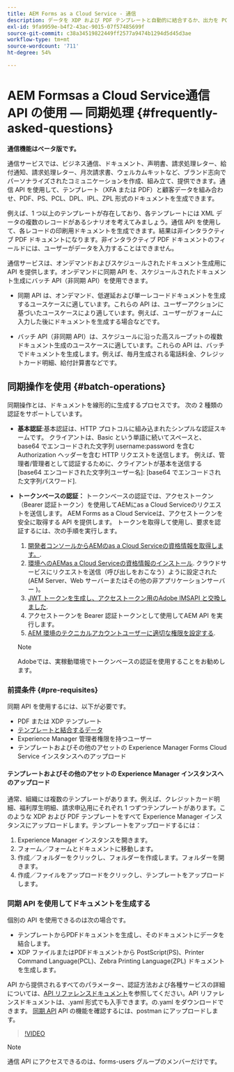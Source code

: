 ```yaml
---
title: AEM Forms as a Cloud Service - 通信
description: データを XDP および PDF テンプレートと自動的に結合するか、出力を PCL、ZPL および PostScript 形式で生成します
exl-id: 9fa9959e-b4f2-43ac-9015-07f57485699f
source-git-commit: c38a34519822449ff2577a9474b1294d5d45d3ae
workflow-type: tm+mt
source-wordcount: '711'
ht-degree: 54%

---
```



# AEM Formsas a Cloud Service通信 API の使用 — 同期処理 {#frequently-asked-questions}

**通信機能はベータ版です。**

通信サービスでは、ビジネス通信、ドキュメント、声明書、請求処理レター、給付通知、請求処理レター、月次請求書、ウェルカムキットなど、ブランド志向でパーソナライズされたコミュニケーションを作成、組み立て、提供できます。通信 API を使用して、テンプレート（XFA または PDF）と顧客データを組み合わせ、PDF、PS、PCL、DPL、IPL、ZPL 形式のドキュメントを生成できます。

例えば、1 つ以上のテンプレートが存在しており、各テンプレートには XML データの複数のレコードがあるシナリオを考えてみましょう。通信 API を使用して、各レコードの印刷用ドキュメントを生成できます。<!-- You can also combine the records into a single document. -->結果は非インタラクティブ PDF ドキュメントになります。非インタラクティブ PDF ドキュメントのフィールドには、ユーザーがデータを入力することはできません。


通信サービスは、オンデマンドおよびスケジュールされたドキュメント生成用に API を提供します。オンデマンドに同期 API を、スケジュールされたドキュメント生成にバッチ API（非同期 API）を使用できます。

* 同期 API は、オンデマンド、低遅延および単一レコードドキュメントを生成するユースケースに適しています。これらの API は、ユーザーアクションに基づいたユースケースにより適しています。例えば、ユーザーがフォームに入力した後にドキュメントを生成する場合などです。

* バッチ API（非同期 API）は、スケジュールに沿った高スループットの複数ドキュメント生成のユースケースに適しています。これらの API は、バッチでドキュメントを生成します。例えば、毎月生成される電話料金、クレジットカード明細、給付計算書などです。

## 同期操作を使用 {#batch-operations}

同期操作とは、ドキュメントを線形的に生成するプロセスです。 次の 2 種類の認証をサポートしています。

* **基本認証**:基本認証は、HTTP プロトコルに組み込まれたシンプルな認証スキームです。 クライアントは、Basic という単語に続いてスペースと、base64 でエンコードされた文字列 username:password を含む Authorization ヘッダーを含む HTTP リクエストを送信します。 例えば、管理者/管理者として認証するために、クライアントが基本を送信する [base64 エンコードされた文字列ユーザー名]: [base64 でエンコードされた文字列パスワード].

* **トークンベースの認証：** トークンベースの認証では、アクセストークン（Bearer 認証トークン）を使用してAEMにas a Cloud Serviceのリクエストを送信します。 AEM Forms as a Cloud Serviceは、アクセストークンを安全に取得する API を提供します。 トークンを取得して使用し、要求を認証するには、次の手順を実行します。

   1. [開発者コンソールからAEMのas a Cloud Serviceの資格情報を取得します。](https://experienceleague.adobe.com/docs/experience-manager-learn/getting-started-with-aem-headless/authentication/service-credentials.html).
   1. [環境へのAEMas a Cloud Serviceの資格情報のインストール](https://experienceleague.adobe.com/docs/experience-manager-learn/getting-started-with-aem-headless/authentication/service-credentials.html). クラウドサービスにリクエストを送信（呼び出しをおこなう）ように設定された (AEM Server、Web サーバーまたはその他の非アプリケーションサーバー )。
   1. [JWT トークンを生成し、アクセストークン用のAdobe IMSAPI と交換しました](https://experienceleague.adobe.com/docs/experience-manager-learn/getting-started-with-aem-headless/authentication/service-credentials.html).
   1. アクセストークンを Bearer 認証トークンとして使用してAEM API を実行します。
   1. [AEM 環境のテクニカルアカウントユーザーに適切な権限を設定する](https://experienceleague.adobe.com/docs/experience-manager-learn/getting-started-with-aem-headless/authentication/service-credentials.html?lang=en#configure-access-in-aem).

   >[!NOTE]
   >
   >Adobeでは、実稼動環境でトークンベースの認証を使用することをお勧めします。

### 前提条件 {#pre-requisites}

同期 API を使用するには、以下が必要です。

* PDF または XDP テンプレート
* [テンプレートと結合するデータ](#form-data)
* Experience Manager 管理者権限を持つユーザー
* テンプレートおよびその他のアセットの Experience Manager Forms Cloud Service インスタンスへのアップロード

#### テンプレートおよびその他のアセットの Experience Manager インスタンスへのアップロード

通常、組織には複数のテンプレートがあります。例えば、クレジットカード明細、福利厚生明細、請求申込用にそれぞれ 1 つずつテンプレートがあります。このような XDP および PDF テンプレートをすべて Experience Manager インスタンスにアップロードします。テンプレートをアップロードするには：

1. Experience Manager インスタンスを開きます。
1. フォーム／フォームとドキュメントに移動します。
1. 作成／フォルダーをクリックし、フォルダーを作成します。フォルダーを開きます。
1. 作成／ファイルをアップロードをクリックし、テンプレートをアップロードします。

### 同期 API を使用してドキュメントを生成する

個別の API を使用できるのは次の場合です。

* テンプレートからPDFドキュメントを生成し、そのドキュメントにデータを結合します。
* XDP ファイルまたはPDFドキュメントから PostScript(PS)、Printer Command Language(PCL)、Zebra Printing Language(ZPL) ドキュメントを生成します。

API から提供されるすべてのパラメーター、認証方法および各種サービスの詳細については、[API リファレンスドキュメント](https://www.adobe.io/experience-manager-forms-cloud-service-developer-reference/api/sync/#tag/Communications-Services)を参照してください。API リファレンスドキュメントは、.yaml 形式でも入手できます。の.yaml をダウンロードできます。 [同期 API](assets/sync.yaml) API の機能を確認するには、postman にアップロードします。

>[!VIDEO](https://video.tv.adobe.com/v/335771)

>[!NOTE]
>
>通信 API にアクセスできるのは、forms-users グループのメンバーだけです。

